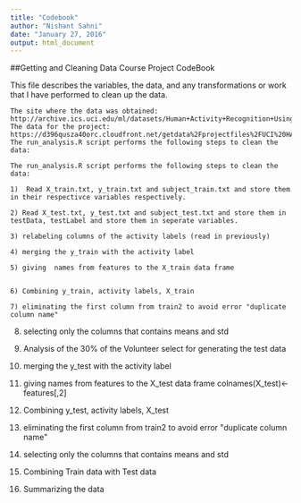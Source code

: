 ```yaml
---
title: "Codebook"
author: "Nishant Sahni"
date: "January 27, 2016"
output: html_document
---
```

##Getting and Cleaning Data Course Project CodeBook

This file describes the variables, the data, and any transformations or work that I have performed to clean up the data.

    The site where the data was obtained:
    http://archive.ics.uci.edu/ml/datasets/Human+Activity+Recognition+Using+Smartphones
    The data for the project:
    https://d396qusza40orc.cloudfront.net/getdata%2Fprojectfiles%2FUCI%20HAR%20Dataset.zip
    The run_analysis.R script performs the following steps to clean the data:
    
    The run_analysis.R script performs the following steps to clean the data:
    
    1)  Read X_train.txt, y_train.txt and subject_train.txt and store them in their respectivce variables respectively.
    
    2) Read X_test.txt, y_test.txt and subject_test.txt and store them in testData, testLabel and store them in seperate variables.
    
    3) relabeling columns of the activity labels (read in previously)
    
    4) merging the y_train with the activity label
    
    5) giving  names from features to the X_train data frame
    
    
    6) Combining y_train, activity labels, X_train

    7) eliminating the first column from train2 to avoid error "duplicate column name"


  8)   selecting only the columns that contains means and std



9) Analysis of the 30% of the Volunteer select for generating the test data



10) merging the y_test with the activity label



11) giving names from features to the X_test data frame
colnames(X_test)<- features[,2]

12) Combining y_test, activity labels, X_test


13) eliminating the first column from train2 to avoid error "duplicate column name"


14) selecting only the columns that contains means and std



15)  Combining Train data with Test data


16) Summarizing the data
